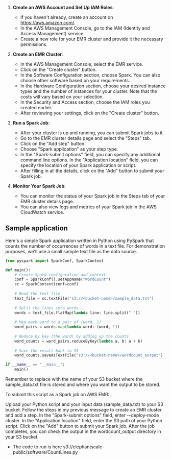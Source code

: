 1. **Create an AWS Account and Set Up IAM Roles**:
    - If you haven't already, create an account on https://aws.amazon.com/.
    - In the AWS Management Console, go to the IAM (Identity and Access Management) service.
    - Create a new role for your EMR cluster and provide it the necessary permissions.

2. **Create an EMR Cluster**:
    - In the AWS Management Console, select the EMR service.
    - Click on the "Create cluster" button.
    - In the Software Configuration section, choose Spark. You can also choose other software based on your requirements.
    - In the Hardware Configuration section, choose your desired instance types and the number of instances for your cluster. Note that the costs will vary based on your selection.
    - In the Security and Access section, choose the IAM roles you created earlier.
    - After reviewing your settings, click on the "Create cluster" button.

3. **Run a Spark Job**:
    - After your cluster is up and running, you can submit Spark jobs to it.
    - Go to the EMR cluster details page and select the "Steps" tab.
    - Click on the "Add step" button.
    - Choose "Spark application" as your step type.
    - In the "Spark-submit options" field, you can specify any additional command line options. In the "Application location" field, you can specify the location of your Spark application or script.
    - After filling in all the details, click on the "Add" button to submit your Spark job.

4. **Monitor Your Spark Job**:
    - You can monitor the status of your Spark job in the Steps tab of your EMR cluster details page.
    - You can also view logs and metrics of your Spark job in the AWS CloudWatch service.


## Sample application

Here's a simple Spark application written in Python using PySpark that counts the number of occurrences of words in a text file. For demonstration purposes, we'll use a small sample text file as the data source.

```python
from pyspark import SparkConf, SparkContext

def main():
    # Create Spark configuration and context
    conf = SparkConf().setAppName("WordCount")
    sc = SparkContext(conf=conf)
    
    # Read the text file
    text_file = sc.textFile("s3://<bucket-name>/sample_data.txt")
    
    # Split the lines into words
    words = text_file.flatMap(lambda line: line.split(" "))
    
    # Map each word to a pair of (word, 1)
    word_pairs = words.map(lambda word: (word, 1))
    
    # Reduce by key (the word) by adding up the counts
    word_counts = word_pairs.reduceByKey(lambda a, b: a + b)
    
    # Save the result back to S3
    word_counts.saveAsTextFile("s3://<bucket-name>/wordcount_output")

if __name__ == "__main__":
    main()

```

Remember to replace <bucket-name> with the name of your S3 bucket where the sample_data.txt file is stored and where you want the output to be stored.

To submit this script as a Spark job on AWS EMR:

Upload your Python script and your input data (sample_data.txt) to your S3 bucket.
Follow the steps in my previous message to create an EMR cluster and add a step.
In the "Spark-submit options" field, enter --deploy-mode cluster.
In the "Application location" field, enter the S3 path of your Python script.
Click on the "Add" button to submit your Spark job.
After the job completes, you can check the output in the wordcount_output directory in your S3 bucket.

* The code to run is here s3://elephantscale-public/software/CountLines.py
